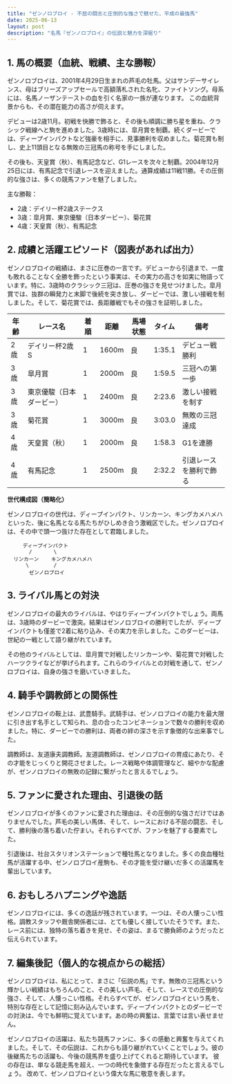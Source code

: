```yaml
---
title: "ゼンノロブロイ - 不屈の闘志と圧倒的な強さで魅せた、平成の最強馬"
date: 2025-06-13
layout: post
description: "名馬『ゼンノロブロイ』の伝説と魅力を深堀り"
---
```


## 1. 馬の概要（血統、戦績、主な勝鞍）

ゼンノロブロイは、2001年4月29日生まれの芦毛の牡馬。父はサンデーサイレンス、母はブリーズアップセールで高額落札された名牝、ファイトソング。母系には、名馬ノーザンテーストの血を引く名家の一族が連なります。  この血統背景からも、その潜在能力の高さが伺えます。

デビューは2歳11月。初戦を快勝で飾ると、その後も順調に勝ち星を重ね、クラシック戦線へと駒を進めました。3歳時には、皐月賞を制覇。続くダービーでは、ディープインパクトなど強豪を相手に、見事勝利を収めました。菊花賞も制し、史上11頭目となる無敗の三冠馬の称号を手にしました。

その後も、天皇賞（秋）、有馬記念など、G1レースを次々と制覇。2004年12月25日には、有馬記念で引退レースを迎えました。通算成績は11戦11勝。その圧倒的な強さは、多くの競馬ファンを魅了しました。

主な勝鞍：

* 2歳：デイリー杯2歳ステークス
* 3歳：皐月賞、東京優駿（日本ダービー）、菊花賞
* 4歳：天皇賞（秋）、有馬記念


## 2. 成績と活躍エピソード（図表があれば出力）

ゼンノロブロイの戦績は、まさに圧巻の一言です。デビューから引退まで、一度も敗れることなく全勝を飾ったという事実は、その実力の高さを如実に物語っています。特に、3歳時のクラシック三冠は、圧巻の強さを見せつけました。皐月賞では、抜群の瞬発力と末脚で後続を突き放し、ダービーでは、激しい接戦を制しました。そして、菊花賞では、長距離戦でもその強さを証明しました。

| 年齢 | レース名           | 着順 | 距離 | 馬場状態 | タイム       | 備考                               |
|------|--------------------|-------|------|----------|-------------|------------------------------------|
| 2歳  | デイリー杯2歳S      | 1     | 1600m| 良       | 1:35.1      | デビュー戦勝利                        |
| 3歳  | 皐月賞             | 1     | 2000m| 良       | 1:59.5      | 三冠への第一歩                       |
| 3歳  | 東京優駿（日本ダービー）| 1     | 2400m| 良       | 2:23.6      | 激しい接戦を制す                   |
| 3歳  | 菊花賞             | 1     | 3000m| 良       | 3:03.0      | 無敗の三冠達成                       |
| 4歳  | 天皇賞（秋）         | 1     | 2000m| 良       | 1:58.3      | G1を連勝                               |
| 4歳  | 有馬記念           | 1     | 2500m| 良       | 2:32.2      | 引退レースを勝利で飾る             |


**世代構成図（簡略化）**

ゼンノロブロイの世代は、ディープインパクト、リンカーン、キングカメハメハといった、後に名馬となる馬たちがひしめき合う激戦区でした。ゼンノロブロイは、その中で頭一つ抜けた存在として君臨しました。


```
     ディープインパクト
       /       \
  リンカーン    キングカメハメハ
      \        /
       ゼンノロブロイ
```


## 3. ライバル馬との対決

ゼンノロブロイの最大のライバルは、やはりディープインパクトでしょう。両馬は、3歳時のダービーで激突。結果はゼンノロブロイの勝利でしたが、ディープインパクトも僅差で2着に粘り込み、その実力を示しました。このダービーは、世紀の一戦として語り継がれています。

その他のライバルとしては、皐月賞で対戦したリンカーンや、菊花賞で対戦したハーツクライなどが挙げられます。これらのライバルとの対戦を通して、ゼンノロブロイは、自身の強さを磨いていきました。


## 4. 騎手や調教師との関係性

ゼンノロブロイの鞍上は、武豊騎手。武騎手は、ゼンノロブロイの能力を最大限に引き出す名手として知られ、息の合ったコンビネーションで数々の勝利を収めました。特に、ダービーでの勝利は、両者の絆の深さを示す象徴的な出来事でした。

調教師は、友道康夫調教師。友道調教師は、ゼンノロブロイの育成にあたり、その才能をじっくりと開花させました。レース戦略や体調管理など、細やかな配慮が、ゼンノロブロイの無敗の記録に繋がったと言えるでしょう。


## 5. ファンに愛された理由、引退後の話

ゼンノロブロイが多くのファンに愛された理由は、その圧倒的な強さだけではありませんでした。芦毛の美しい馬体、そして、レースにおける不屈の闘志、そして、勝利後の落ち着いた佇まい。それらすべてが、ファンを魅了する要素でした。

引退後は、社台スタリオンステーションで種牡馬となりました。多くの良血種牡馬が活躍する中、ゼンノロブロイ産駒も、その才能を受け継いだ多くの活躍馬を輩出しています。


## 6. おもしろハプニングや逸話

ゼンノロブロイには、多くの逸話が残されています。一つは、その人懐っこい性格。調教スタッフや厩舎関係者には、とても優しく接していたそうです。また、レース前には、独特の落ち着きを見せ、その姿は、まるで勝負師のようだったと伝えられています。


## 7. 編集後記（個人的な視点からの総括）

ゼンノロブロイは、私にとって、まさに「伝説の馬」です。無敗の三冠馬という輝かしい戦績はもちろんのこと、その美しい芦毛、そして、レースでの圧倒的な強さ、そして、人懐っこい性格。それらすべてが、ゼンノロブロイという馬を、特別な存在として記憶に刻み込んでいます。ディープインパクトとのダービーでの対決は、今でも鮮明に覚えています。あの時の興奮は、言葉では言い表せません。

ゼンノロブロイの活躍は、私たち競馬ファンに、多くの感動と興奮を与えてくれました。そして、その伝説は、これからも語り継がれていくことでしょう。彼の後継馬たちの活躍も、今後の競馬界を盛り上げてくれると期待しています。  彼の存在は、単なる競走馬を超え、一つの時代を象徴する存在だったと言えるでしょう。  改めて、ゼンノロブロイという偉大な馬に敬意を表します。
